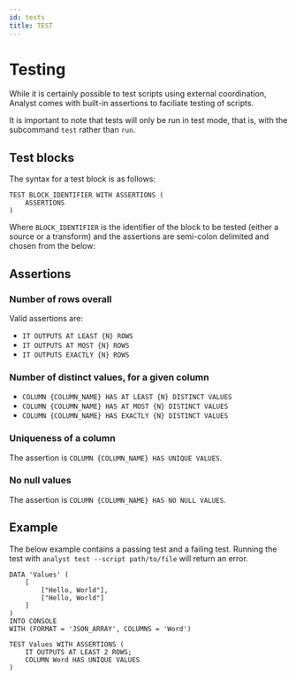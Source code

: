 ```yaml
---
id: tests
title: TEST
---
```


# Testing

While it is certainly possible to test scripts using external coordination, Analyst comes with built-in assertions to faciliate testing of scripts. 

It is important to note that tests will only be run in test mode, that is, with the subcommand `test` rather than `run`.

## Test blocks 

The syntax for a test block is as follows:

```
TEST BLOCK_IDENTIFIER WITH ASSERTIONS (
	ASSERTIONS
)
```

Where `BLOCK_IDENTIFIER` is the identifier of the block to be tested (either a source or a transform) and the assertions are semi-colon delimited and chosen from the below:


## Assertions

### Number of rows overall
Valid assertions are:

* `IT OUTPUTS AT LEAST {N} ROWS`
* `IT OUTPUTS AT MOST {N} ROWS`
* `IT OUTPUTS EXACTLY {N} ROWS`

### Number of distinct values, for a given column

* `COLUMN {COLUMN_NAME} HAS AT LEAST {N} DISTINCT VALUES`
* `COLUMN {COLUMN_NAME} HAS AT MOST {N} DISTINCT VALUES`
* `COLUMN {COLUMN_NAME} HAS EXACTLY {N} DISTINCT VALUES`

### Uniqueness of a column

The assertion is `COLUMN {COLUMN_NAME} HAS UNIQUE VALUES`.

### No null values

The assertion is `COLUMN {COLUMN_NAME} HAS NO NULL VALUES`.

## Example

The below example contains a passing test and a failing test. Running the test with `analyst test --script path/to/file` will return an error.

```
DATA 'Values' (
	[
		["Hello, World"],
		["Hello, World"]
	]
)
INTO CONSOLE
WITH (FORMAT = 'JSON_ARRAY', COLUMNS = 'Word')

TEST Values WITH ASSERTIONS (
	IT OUTPUTS AT LEAST 2 ROWS;
	COLUMN Word HAS UNIQUE VALUES
)
```